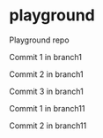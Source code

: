 # playground
Playground repo

Commit 1 in branch1

Commit 2 in branch1

Commit 3 in branch1

Commit 1 in branch11

Commit 2 in branch11